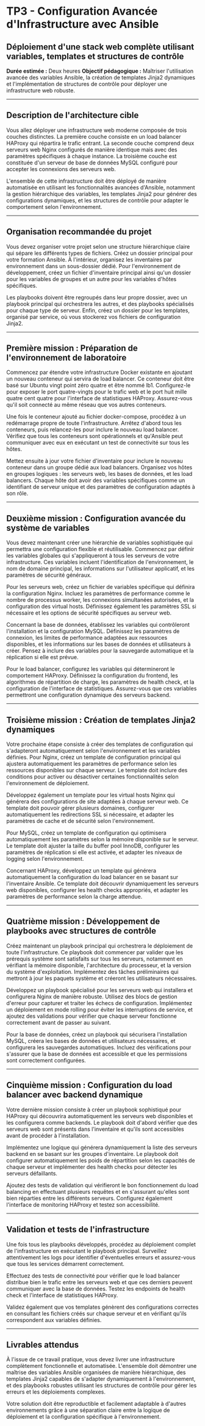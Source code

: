 # TP3 - Configuration Avancée d'Infrastructure avec Ansible

## Déploiement d'une stack web complète utilisant variables, templates et structures de contrôle

**Durée estimée :** Deux heures
**Objectif pédagogique :** Maîtriser l'utilisation avancée des variables Ansible, la création de templates Jinja2 dynamiques et l'implémentation de structures de contrôle pour déployer une infrastructure web robuste.

---

## Description de l'architecture cible

Vous allez déployer une infrastructure web moderne composée de trois couches distinctes. La première couche consiste en un load balancer HAProxy qui répartira le trafic entrant. La seconde couche comprend deux serveurs web Nginx configurés de manière identique mais avec des paramètres spécifiques à chaque instance. La troisième couche est constituée d'un serveur de base de données MySQL configuré pour accepter les connexions des serveurs web.

L'ensemble de cette infrastructure doit être déployé de manière automatisée en utilisant les fonctionnalités avancées d'Ansible, notamment la gestion hiérarchique des variables, les templates Jinja2 pour générer des configurations dynamiques, et les structures de contrôle pour adapter le comportement selon l'environnement.

---

## Organisation recommandée du projet

Vous devez organiser votre projet selon une structure hiérarchique claire qui sépare les différents types de fichiers. Créez un dossier principal pour votre formation Ansible. À l'intérieur, organisez les inventaires par environnement dans un sous-dossier dédié. Pour l'environnement de développement, créez un fichier d'inventaire principal ainsi qu'un dossier pour les variables de groupes et un autre pour les variables d'hôtes spécifiques.

Les playbooks doivent être regroupés dans leur propre dossier, avec un playbook principal qui orchestrera les autres, et des playbooks spécialisés pour chaque type de serveur. Enfin, créez un dossier pour les templates, organisé par service, où vous stockerez vos fichiers de configuration Jinja2.

---

## Première mission : Préparation de l'environnement de laboratoire

Commencez par étendre votre infrastructure Docker existante en ajoutant un nouveau conteneur qui servira de load balancer. Ce conteneur doit être basé sur Ubuntu vingt point zéro quatre et être nommé lb1. Configurez-le pour exposer le port quatre-vingts pour le trafic web et le port huit mille quatre cent quatre pour l'interface de statistiques HAProxy. Assurez-vous qu'il soit connecté au même réseau que vos autres conteneurs.

Une fois le conteneur ajouté au fichier docker-compose, procédez à un redémarrage propre de toute l'infrastructure. Arrêtez d'abord tous les conteneurs, puis relancez-les pour inclure le nouveau load balancer. Vérifiez que tous les conteneurs sont opérationnels et qu'Ansible peut communiquer avec eux en exécutant un test de connectivité sur tous les hôtes.

Mettez ensuite à jour votre fichier d'inventaire pour inclure le nouveau conteneur dans un groupe dédié aux load balancers. Organisez vos hôtes en groupes logiques : les serveurs web, les bases de données, et les load balancers. Chaque hôte doit avoir des variables spécifiques comme un identifiant de serveur unique et des paramètres de configuration adaptés à son rôle.

---

## Deuxième mission : Configuration avancée du système de variables

Vous devez maintenant créer une hiérarchie de variables sophistiquée qui permettra une configuration flexible et réutilisable. Commencez par définir les variables globales qui s'appliqueront à tous les serveurs de votre infrastructure. Ces variables incluent l'identification de l'environnement, le nom de domaine principal, les informations sur l'utilisateur applicatif, et les paramètres de sécurité généraux.

Pour les serveurs web, créez un fichier de variables spécifique qui définira la configuration Nginx. Incluez les paramètres de performance comme le nombre de processus worker, les connexions simultanées autorisées, et la configuration des virtual hosts. Définissez également les paramètres SSL si nécessaire et les options de sécurité spécifiques au serveur web.

Concernant la base de données, établissez les variables qui contrôleront l'installation et la configuration MySQL. Définissez les paramètres de connexion, les limites de performance adaptées aux ressources disponibles, et les informations sur les bases de données et utilisateurs à créer. Pensez à inclure des variables pour la sauvegarde automatique et la réplication si elle est prévue.

Pour le load balancer, configurez les variables qui détermineront le comportement HAProxy. Définissez la configuration du frontend, les algorithmes de répartition de charge, les paramètres de health check, et la configuration de l'interface de statistiques. Assurez-vous que ces variables permettront une configuration dynamique des serveurs backend.

---

## Troisième mission : Création de templates Jinja2 dynamiques

Votre prochaine étape consiste à créer des templates de configuration qui s'adapteront automatiquement selon l'environnement et les variables définies. Pour Nginx, créez un template de configuration principal qui ajustera automatiquement les paramètres de performance selon les ressources disponibles sur chaque serveur. Le template doit inclure des conditions pour activer ou désactiver certaines fonctionnalités selon l'environnement de déploiement.

Développez également un template pour les virtual hosts Nginx qui générera des configurations de site adaptées à chaque serveur web. Ce template doit pouvoir gérer plusieurs domaines, configurer automatiquement les redirections SSL si nécessaire, et adapter les paramètres de cache et de sécurité selon l'environnement.

Pour MySQL, créez un template de configuration qui optimisera automatiquement les paramètres selon la mémoire disponible sur le serveur. Le template doit ajuster la taille du buffer pool InnoDB, configurer les paramètres de réplication si elle est activée, et adapter les niveaux de logging selon l'environnement.

Concernant HAProxy, développez un template qui générera automatiquement la configuration du load balancer en se basant sur l'inventaire Ansible. Ce template doit découvrir dynamiquement les serveurs web disponibles, configurer les health checks appropriés, et adapter les paramètres de performance selon la charge attendue.

---

## Quatrième mission : Développement de playbooks avec structures de contrôle

Créez maintenant un playbook principal qui orchestrera le déploiement de toute l'infrastructure. Ce playbook doit commencer par valider que les prérequis système sont satisfaits sur tous les serveurs, notamment en vérifiant la mémoire disponible, l'architecture du processeur, et la version du système d'exploitation. Implémentez des tâches préliminaires qui mettront à jour les paquets système et créeront les utilisateurs nécessaires.

Développez un playbook spécialisé pour les serveurs web qui installera et configurera Nginx de manière robuste. Utilisez des blocs de gestion d'erreur pour capturer et traiter les échecs de configuration. Implémentez un déploiement en mode rolling pour éviter les interruptions de service, et ajoutez des validations pour vérifier que chaque serveur fonctionne correctement avant de passer au suivant.

Pour la base de données, créez un playbook qui sécurisera l'installation MySQL, créera les bases de données et utilisateurs nécessaires, et configurera les sauvegardes automatiques. Incluez des vérifications pour s'assurer que la base de données est accessible et que les permissions sont correctement configurées.

---

## Cinquième mission : Configuration du load balancer avec backend dynamique

Votre dernière mission consiste à créer un playbook sophistiqué pour HAProxy qui découvrira automatiquement les serveurs web disponibles et les configurera comme backends. Le playbook doit d'abord vérifier que des serveurs web sont présents dans l'inventaire et qu'ils sont accessibles avant de procéder à l'installation.

Implémentez une logique qui générera dynamiquement la liste des serveurs backend en se basant sur les groupes d'inventaire. Le playbook doit configurer automatiquement les poids de répartition selon les capacités de chaque serveur et implémenter des health checks pour détecter les serveurs défaillants.

Ajoutez des tests de validation qui vérifieront le bon fonctionnement du load balancing en effectuant plusieurs requêtes et en s'assurant qu'elles sont bien réparties entre les différents serveurs. Configurez également l'interface de monitoring HAProxy et testez son accessibilité.

---

## Validation et tests de l'infrastructure

Une fois tous les playbooks développés, procédez au déploiement complet de l'infrastructure en exécutant le playbook principal. Surveillez attentivement les logs pour identifier d'éventuelles erreurs et assurez-vous que tous les services démarrent correctement.

Effectuez des tests de connectivité pour vérifier que le load balancer distribue bien le trafic entre les serveurs web et que ces derniers peuvent communiquer avec la base de données. Testez les endpoints de health check et l'interface de statistiques HAProxy.

Validez également que vos templates génèrent des configurations correctes en consultant les fichiers créés sur chaque serveur et en vérifiant qu'ils correspondent aux variables définies.

---

## Livrables attendus

À l'issue de ce travail pratique, vous devez livrer une infrastructure complètement fonctionnelle et automatisée. L'ensemble doit démontrer une maîtrise des variables Ansible organisées de manière hiérarchique, des templates Jinja2 capables de s'adapter dynamiquement à l'environnement, et des playbooks robustes utilisant les structures de contrôle pour gérer les erreurs et les déploiements complexes.

Votre solution doit être reproductible et facilement adaptable à d'autres environnements grâce à une séparation claire entre la logique de déploiement et la configuration spécifique à l'environnement.